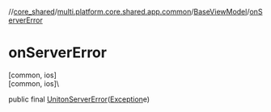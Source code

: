 //[core_shared](../../../index.md)/[multi.platform.core.shared.app.common](../index.md)/[BaseViewModel](index.md)/[onServerError](on-server-error.md)

# onServerError

[common, ios]\
[common, ios]\

public final [Unit](https://kotlinlang.org/api/latest/jvm/stdlib/kotlin/-unit/index.html)[onServerError](on-server-error.md)([Exception](https://kotlinlang.org/api/latest/jvm/stdlib/kotlin/-exception/index.html)e)
